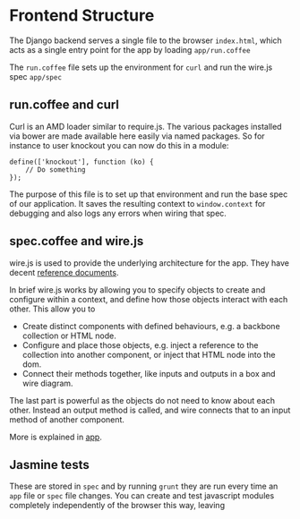 Frontend Structure
==================

The Django backend serves a single file to the browser `index.html`, which acts as a single entry point for the app by loading `app/run.coffee`

The `run.coffee` file sets up the environment for `curl` and run the wire.js spec `app/spec`

run.coffee and curl
-------------------

Curl is an AMD loader similar to require.js. The various packages installed via bower are made available here easily via named packages. So for instance to user knockout you can now do this in a module:

    define(['knockout'], function (ko) {
        // Do something
    });

The purpose of this file is to set up that environment and run the base spec of our application. It saves the resulting context to `window.context` for debugging and also logs any errors when wiring that spec.

spec.coffee and wire.js
-----------------------

wire.js is used to provide the underlying architecture for the app. They have decent [reference documents](https://github.com/cujojs/wire/blob/master/docs/README.md).

In brief wire.js works by allowing you to specify objects to create and configure within a context, and define how those objects interact with each other. This allow you to

* Create distinct components with defined behaviours, e.g. a backbone collection or HTML node.
* Configure and place those objects, e.g. inject a reference to the collection into another component, or inject that HTML node into the dom.
* Connect their methods together, like inputs and outputs in a box and wire diagram.

The last part is powerful as the objects do not need to know about each other. Instead an output method is called, and wire connects that to an input method of another component.

More is explained in [app](app).

Jasmine tests
-------------

These are stored in `spec` and by running `grunt` they are run every time an `app` file or `spec` file changes. You can create and test javascript modules completely independently of the browser this way, leaving

